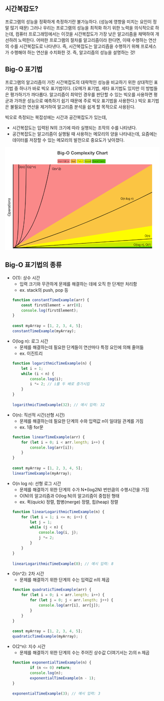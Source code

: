 ## 시간복잡도?

프로그램의 성능을 정확하게 측정하기란 불가능하다. (성능에 영향을 미치는 요인이 정말 많기 때문) 그러나 우리는 프로그램의 성능을 최적화 하기 위한 노력을 의식적으로 하는데,
컴퓨터 프로그래밍에서는 이것을 시간복잡도가 가장 낮은 알고리즘을 채택하여 개선하려 노력한다.
어떠한 프로그램의 절차를 알고리즘이라 한다면, 이때 수행하는 연산의 수를 시간복잡도로 나타낸다.
즉, 시간복잡도는 알고리즘을 수행하기 위해 프로세스가 수행해야 하는 연산을 수치화한 것. 즉, 알고리즘의 성능을 설명하는 것!

## Big-O 표기법

프로그램의 알고리즘이 가진 시간복잡도의 대략적인 성능을 비교하기 위한 상대적인 표기법 중 하나가 바로 빅오 표기법이다.
(오메가 표기법, 세타 표기법도 있지만 이 방법들은 평가하기가 까다롭다. 알고리즘이 최악인 경우를 판단할 수 있는 빅오를 사용하면 평균과 가까운 성능으로 예측하기 쉽기 때문에 주로 빅오 표기법을 사용한다.)
빅오 표기법은 불필요한 연산을 제거하여 알고리즘 분석을 쉽게 할 목적으로 사용된다.

빅오로 측정되는 복잡성에는 시간과 공간복잡도가 있는데,

- 시간복잡도는 입력된 N의 크기에 따라 실행되는 조작의 수를 나타낸다.
- 공간복잡도는 알고리즘이 실행될 때 사용하는 메모리의 양을 나타내는데, 요즘에는 데이터를 저장할 수 있는 메모리의 발전으로 중요도가 낮아졌다.

![Big-O Complexity Chart](/시간복잡도/빅오표기법.png)

## Big-O 표기법의 종류

- O(1): 상수 시간
    - 입력 크기와 무관하게 문제를 해결하는 데에 오직 한 단계만 처리함
    - ex. stack의 push, pop 등
    ```javascript
    function constantTimeExample(arr) {
        const firstElement = arr[0];
        console.log(firstElement);
    }

    const myArray = [1, 2, 3, 4, 5];
    constantTimeExample(myArray);
    ```
- O(log n): 로그 시간
    - 문제를 해결하는데 필요한 단계들이 연산마다 특정 요인에 의해 줄어듦
    - ex. 이진트리
    ```javascript
    function logarithmicTimeExample(n) {
        let i = 1;
        while (i < n) {
            console.log(i);
            i *= 2; // i를 두 배로 증가시킴
        }
    }

    logarithmicTimeExample(32); // 예시 입력: 32
    ```
- O(n): 직선적 시간(선형 시간)
    - 문제를 해결하는데 필요한 단계의 수와 입력값 n이 일대일 관계를 가짐
    - ex. 1중 for문
    ```javascript
    function linearTimeExample(arr) {
        for (let i = 0; i < arr.length; i++) {
            console.log(arr[i]);
        }
    }

    const myArray = [1, 2, 3, 4, 5];
    linearTimeExample(myArray);
    ```
- O(n log n): 선형 로그 시간
    - 문제를 해결하기 위한 단계의 수가 N*(log2N) 번만큼의 수행시간을 가짐
    - O(N)의 알고리즘과 O(log N)의 알고리즘이 중첩된 형태
    - ex. 퀵(quick) 정렬, 합병(merge) 정렬, 힙(heap) 정렬
    ```javascript
    function linearLogarithmicTimeExample(n) {
        for (let i = 1; i <= n; i++) {
            let j = 1;
            while (j < n) {
                console.log(i, j);
                j *= 2;
            }
        }
    }

    linearLogarithmicTimeExample(8); // 예시 입력: 8
    ```
- O(n^2): 2차 시간
    - 문제를 해결하기 위한 단계의 수는 입력값 n의 제곱
    ```javascript
    function quadraticTimeExample(arr) {
        for (let i = 0; i < arr.length; i++) {
            for (let j = 0; j < arr.length; j++) {
                console.log(arr[i], arr[j]);
            }
        }
    }

    const myArray = [1, 2, 3, 4, 5];
    quadraticTimeExample(myArray);
    ```
- O(2^n): 지수 시간
    - 문제를 해결하기 위한 단계의 수는 주어진 상수값 C(여기서는 2)의 n 제곱
    ```javascript
    function exponentialTimeExample(n) {
            if (n <= 0) return;
            console.log(n);
            exponentialTimeExample(n - 1);
    }

    exponentialTimeExample(3); // 예시 입력: 3
    ```